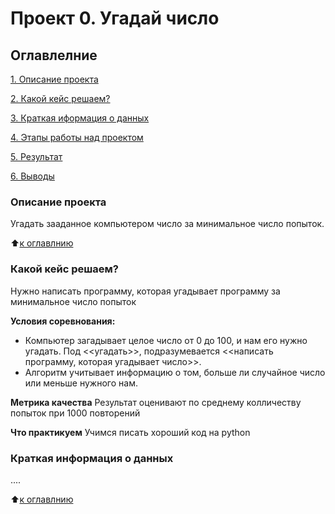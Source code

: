 # Проект 0. Угадай число

## Оглавлелние
[1. Описание проекта](https://github.com/Axewyl/my_home_case/blob/main/Data%20Science/Project_0/README.md#Описание-проекта)

[2. Какой кейс решаем?](https://github.com/Axewyl/my_home_case/blob/main/Data%20Science/Project_0/README.md#Какой-кейс-решаем?)

[3. Краткая иформация о данных](https://github.com/Axewyl/my_home_case/tree/main/Data%20Science/Project_0/README.md#Краткая-информация-о-данных)

[4. Этапы работы над проектом]()

[5. Результат]()

[6. Выводы]()

### Описание проекта
Угадать зааданное компьютером число за минимальное число попыток.

:arrow_up:[к оглавлнию](https://github.com/Axewyl/my_home_case/blob/main/Data%20Science/Project_0/README.md#Оглавлелние)

### Какой кейс решаем?
Нужно написать программу, которая угадывает программу за минимальное число попыток

**Условия соревнования:**
- Компьютер загадывает целое число от 0 до 100, и нам его нужно угадать. Под <<угадать>>, подразумевается <<написать программу, которая угадывает число>>.
- Алгоритм учитывает информацию о том, больше ли случайное число или меньше нужного нам.

**Метрика качества**
Результат оценивают по среднему колличеству попыток при 1000 повторений

**Что практикуем**
Учимся писать хороший код на python

### Краткая информация о данных
....

:arrow_up:[к оглавлнию](https://github.com/Axewyl/my_home_case/blob/main/Data%20Science/Project_0/README.md#Оглавлелние)